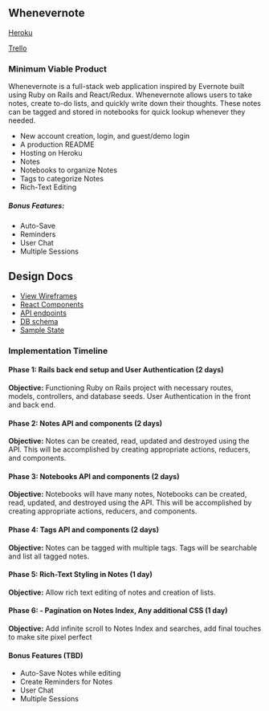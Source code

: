 ## Whenevernote

[Heroku](https://whenevernote.herokuapp.com)

[Trello](https://trello.com/b/SQD6TvvD/full-stack-project)

### Minimum Viable Product

Whenevernote is a full-stack web application inspired by Evernote built using Ruby on Rails and React/Redux. Whenevernote allows users to take notes, create to-do lists, and quickly write down their thoughts. These notes can be tagged and stored in notebooks for quick lookup whenever they needed.

* New account creation, login, and guest/demo login
* A production README
* Hosting on Heroku
* Notes
* Notebooks to organize Notes
* Tags to categorize Notes
* Rich-Text Editing

##### Bonus Features:

* Auto-Save
* Reminders
* User Chat
* Multiple Sessions

## Design Docs

* [View Wireframes](./docs/wireframes)
* [React Components](./docs/component-hierarchy.md)
* [API endpoints](./docs/api-endpoints.md)
* [DB schema](./docs/schema.md)
* [Sample State](./docs/sample_state.md)

### Implementation Timeline

#### Phase 1: Rails back end setup and User Authentication (2 days)

**Objective:** Functioning Ruby on Rails project with necessary routes, models, controllers, and database seeds. User Authentication in the front and back end.

#### Phase 2: Notes API and components (2 days)

**Objective:** Notes can be created, read, updated and destroyed using the API. This will be accomplished by creating appropriate actions, reducers, and components.

#### Phase 3: Notebooks API and components (2 days)

**Objective:** Notebooks will have many notes, Notebooks can be created, read, updated, and destroyed using the API. This will be accomplished by creating appropriate actions, reducers, and components.

#### Phase 4: Tags API and components (2 days)

**Objective:** Notes can be tagged with multiple tags. Tags will be searchable and list all tagged notes.

#### Phase 5: Rich-Text Styling in Notes (1 day)

**Objective:** Allow rich text editing of notes and creation of lists.

#### Phase 6: - Pagination on Notes Index, Any additional CSS (1 day)

**Objective:** Add infinite scroll to Notes Index and searches, add final touches to make site pixel perfect

#### Bonus Features (TBD)

* Auto-Save Notes while editing
* Create Reminders for Notes
* User Chat
* Multiple Sessions
